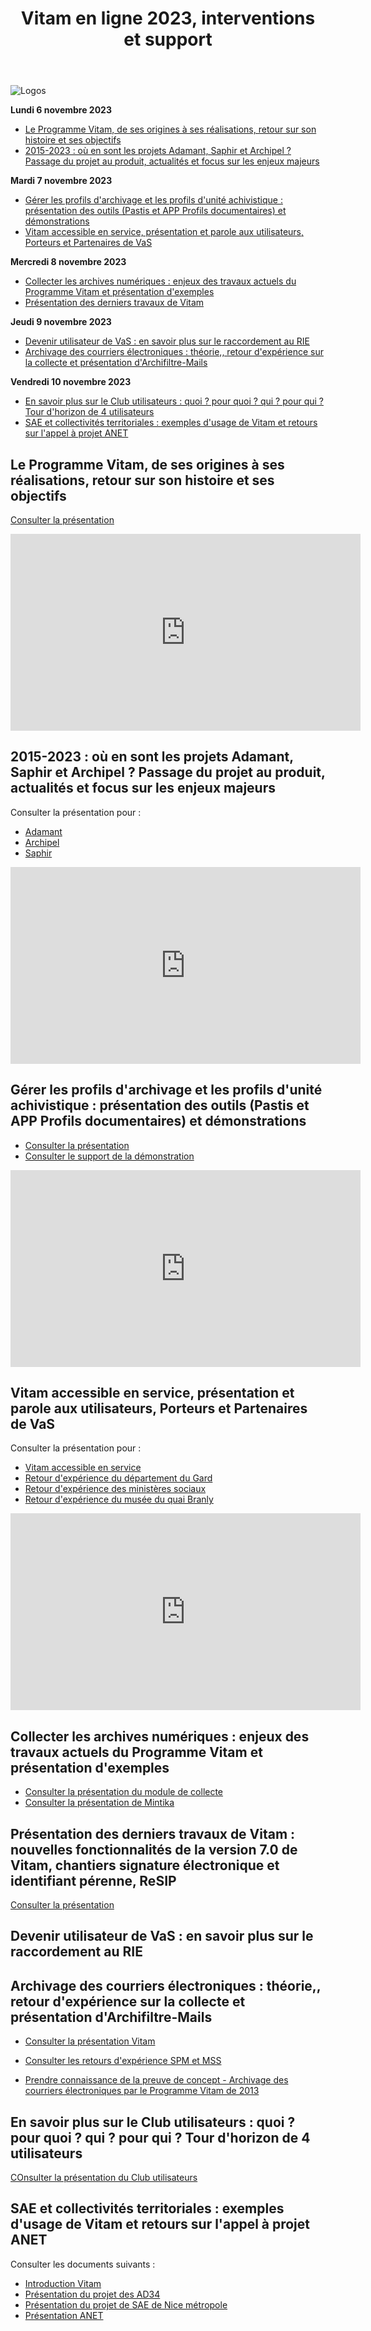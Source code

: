 ﻿---
layout: post
title: Vitam en ligne 2023, interventions et support
---

![Logos](/public/images/VIDEO.jpg)

**Lundi 6 novembre 2023**
* [Le Programme Vitam, de ses origines à ses réalisations, retour sur son histoire et ses objectifs](#Vitam)
* [2015-2023 : où en sont les projets Adamant, Saphir et Archipel ? Passage du projet au produit, actualités et focus sur les enjeux majeurs](#projets)


**Mardi 7 novembre 2023**
* [Gérer les profils d'archivage et les profils d'unité achivistique : présentation des outils (Pastis et APP Profils documentaires) et démonstrations](#Pastis)
* [Vitam accessible en service, présentation et parole aux utilisateurs, Porteurs et Partenaires de VaS](#VaS)

**Mercredi 8 novembre 2023**
* [Collecter les archives numériques : enjeux des travaux actuels du Programme Vitam et présentation d'exemples](#collecte)
* [Présentation des derniers travaux de Vitam](#v7)

**Jeudi 9 novembre 2023**
* [Devenir utilisateur de VaS : en savoir plus sur le raccordement au RIE](#RIE)
* [Archivage des courriers électroniques : théorie,, retour d'expérience sur la collecte et présentation d'Archifiltre-Mails](#mails)

**Vendredi 10 novembre 2023**
* [En savoir plus sur le Club utilisateurs : quoi ? pour quoi ? qui ? pour qui ? Tour d'horizon de 4 utilisateurs](#Club)
* [SAE et collectivités territoriales : exemples d'usage de Vitam et retours sur l'appel à projet ANET](#CT)

## Le Programme Vitam, de ses origines à ses réalisations, retour sur son histoire et ses objectifs<a name="Vitam"></a>

[Consulter la présentation](/ressources/RefCourant/Vitamenligne2023_Vitam_histoire_enjeux_vdef.pdf)

<iframe width="560" height="315" src="https://www.youtube.com/embed/V1FTaffKGuY?si=g3YcDHJ2cv3EA_6_" title="YouTube video player" frameborder="0" allow="accelerometer; autoplay; clipboard-write; encrypted-media; gyroscope; picture-in-picture; web-share" allowfullscreen></iframe>

## 2015-2023 : où en sont les projets Adamant, Saphir et Archipel ? Passage du projet au produit, actualités et focus sur les enjeux majeurs<a name="projets"></a>  
Consulter la présentation pour :   
- [Adamant](/ressources/RefCourant/Vitamenligne2023_AN.pdf)
- [Archipel](/ressources/RefCourant/Vitamenligne2023_DMCA_ARCHIPEL_VF.pdf)
- [Saphir](/ressources/RefCourant/Vitamenligne2023_Saphir.pdf)

<iframe width="560" height="315" src="https://www.youtube.com/embed/DAXiAp8XEA0?si=ujd01ysN1S7a8wu3" title="YouTube video player" frameborder="0" allow="accelerometer; autoplay; clipboard-write; encrypted-media; gyroscope; picture-in-picture; web-share" allowfullscreen></iframe>

## Gérer les profils d'archivage et les profils d'unité achivistique : présentation des outils (Pastis et APP Profils documentaires) et démonstrations<a name="Pastis"></a>
- [Consulter la présentation](/ressources/RefCourant/Vitamenligne2023_Vitam_PA-PUA.pdf)  
- [Consulter le support de la démonstration](/ressources/RefCourant/Vitamenligne2023_Vitam_PA-PUA_demo.pdf)

<iframe width="560" height="315" src="https://www.youtube.com/embed/8zomSDpvo6Y?si=DV4nG1m2Is1bo61R" title="YouTube video player" frameborder="0" allow="accelerometer; autoplay; clipboard-write; encrypted-media; gyroscope; picture-in-picture; web-share" allowfullscreen></iframe>

## Vitam accessible en service, présentation et parole aux utilisateurs, Porteurs et Partenaires de VaS<a name="VaS"></a>
Consulter la présentation pour : 
- [Vitam accessible en service](/ressources/RefCourant/Vitamenligne2023_VaS_presentation.pdf)
- [Retour d'expérience du département du Gard](/ressources/RefCourant/Vitamenligne2023_VaS_CD30_retex.pdf)
- [Retour d'expérience des ministères sociaux](/ressources/RefCourant/Vitamenligne2023_VaS_MinSoc.pdf)
- [Retour d'expérience du musée du quai Branly](/ressources/RefCourant/Vitamenligne2023_VaS_MQB.pdf)

<iframe width="560" height="315" src="https://www.youtube.com/embed/-C886_i6t6g?si=GY7aLcm2kwWJ4nni" title="YouTube video player" frameborder="0" allow="accelerometer; autoplay; clipboard-write; encrypted-media; gyroscope; picture-in-picture; web-share" allowfullscreen></iframe>

## Collecter les archives numériques : enjeux des travaux actuels du Programme Vitam et présentation d'exemples<a name="collecte"></a>
- [Consulter la présentation du module de collecte](/ressources/RefCourant/Vitamenligne2023_Vitam_presentation_collecte.pdf)
- [Consulter la présentation de Mintika](/ressources/RefCourant/Vitamenligne2023_intervention_collecte_Mintika.pdf)

## Présentation des derniers travaux de Vitam : nouvelles fonctionnalités de la version 7.0 de Vitam, chantiers signature électronique et identifiant pérenne, ReSIP <a name="v7"></a>
[Consulter la présentation](/ressources/RefCourant/Vitamenligne2023_Vitam_v7_presentation_v1.0.pdf) 

## Devenir utilisateur de VaS : en savoir plus sur le raccordement au RIE<a name="RIE"></a>  


## Archivage des courriers électroniques : théorie,, retour d'expérience sur la collecte et présentation d'Archifiltre-Mails<a name="mails"></a>
- [Consulter la présentation Vitam](/ressources/RefCourant/Vitamenligne2023_ArchivageMessageries_intro.pdf)
- [Consulter les retours d'expérience SPM et MSS](/ressources/RefCourant/Vitamenligne2023_messageries_SPM_MSS.pdf)

- [Prendre connaissance de la preuve de concept - Archivage des courriers électroniques par le Programme Vitam de 2013](/ressources/RefCourant/Vitam_Preuve_de_concept_archivage_des_messageries_électroniques_V1.2_2013.pdf)

## En savoir plus sur le Club utilisateurs : quoi ? pour quoi ? qui ? pour qui ? Tour d'horizon de 4 utilisateurs<a name="Club"></a>
[COnsulter la présentation du Club utilisateurs](/ressources/RefCourant/Vitamenligne2023_Clubutilisateurs.pdf)

## SAE et collectivités territoriales : exemples d'usage de Vitam et retours sur l'appel à projet ANET<a name="CT"></a>
Consulter les documents suivants :
- [Introduction Vitam](/ressources/RefCourant/Vitamenligne2023_SAE_CT.pdf)
- [Présentation du projet des AD34](/ressources/RefCourant/Vitamenligne2023_SAE_CT_AD34.pdf)
- [Présentation du projet de SAE de Nice métropole](/ressources/RefCourant/Vitamenligne2023_SAE_CT_Nice.pdf)
- [Présentation ANET](/ressources/RefCourant/Vitamenligne2023_SAE_CT_ANET.pdf)